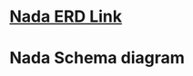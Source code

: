 # [Nada ERD Link](https://drive.google.com/file/d/1pWJd4yXcXmolsaQA63sOlkovotmKlm8R/view?usp=sharing)
# Nada Schema diagram
